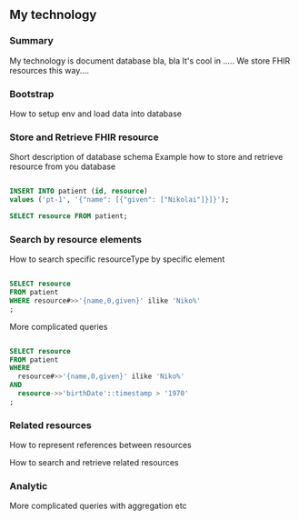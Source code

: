 ## My technology

### Summary

My technology is document database bla, bla
It's cool in .....
We store FHIR resources this way....



### Bootstrap

How to  setup env and load data into database



### Store and Retrieve FHIR resource


Short description of database schema 
Example how to store and retrieve resource from you database


```sql

INSERT INTO patient (id, resource) 
values ('pt-1', '{"name": [{"given": ["Nikolai"]}]}');

SELECT resource FROM patient;

```

### Search by resource elements

How to search specific resourceType by specific element


```sql

SELECT resource 
FROM patient
WHERE resource#>>'{name,0,given}' ilike 'Niko%'
;

```
More complicated queries




```sql

SELECT resource 
FROM patient
WHERE 
  resource#>>'{name,0,given}' ilike 'Niko%'
AND 
  resource->>'birthDate'::timestamp > '1970'
;

```

### Related resources

How to represent references between resources

How to search and retrieve related resources




### Analytic


More complicated queries with aggregation etc
